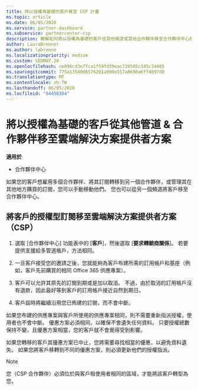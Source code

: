 ```yaml
---
title: 將以授權為基礎的客戶移至 CSP 計畫
ms.topic: article
ms.date: 06/05/2020
ms.service: partner-dashboard
ms.subservice: partnercenter-csp
description: 瞭解如何將以授權為基礎的客戶從其他頻道或其他合作夥伴移至合作夥伴中心的雲端解決方案提供者（CSP）計畫。
author: LauraBrenner
ms.author: labrenne
ms.localizationpriority: medium
ms.custom: SEOMAY.20
ms.openlocfilehash: ce096cd3e7fca1f59fd59eac739585c345c34405
ms.sourcegitcommit: 775a13540d6576201a900e517a0696a6ff4897d8
ms.translationtype: MT
ms.contentlocale: zh-TW
ms.lasthandoff: 06/05/2020
ms.locfileid: "84458384"
---
```

# <a name="move-license-based-customers-from-other-channels--partners-to-the-cloud-solution-provider-program"></a>將以授權為基礎的客戶從其他管道 & 合作夥伴移至雲端解決方案提供者方案

**適用於**

-  合作夥伴中心

如果您的客戶想雇用多個合作夥伴、將其訂閱轉移到另一個合作夥伴，或管理其在其他地方購買的訂閱，您可以手動移動他們。 您也可以從另一個頻道將客戶移至合作夥伴中心。

## <a name="move-your-customers-license-based-subscriptions-to-the-cloud-solution-provider-program-csp"></a>將客戶的授權型訂閱移至雲端解決方案提供者方案（CSP）

1. 選取 [合作夥伴中心] 功能表中的 [**客戶**]，然後選取 [**要求轉銷商關係**]。 若要提供支援給多管道帳戶，方法相同。

2.  一旦客戶接受您的邀請之後，您就能夠為客戶布建所需的訂用帳戶和基座（例如，客戶先前購買的相同 Office 365 供應專案）。

3. 客戶可以允許其原先的訂閱到期或是加以取消。 不過，由於取消的訂用帳戶沒有退款，因此最好等到客戶的訂用帳戶接近自然到期日。

4. 客戶屆時將繼續沿用您已佈建的訂閱，而不會中斷。


如果您布建的供應專案與客戶所使用的供應專案相同，則不需要重新指派授權，使用者也不會中斷。 優惠方案必須相同，以確保不會遺失任何資料。 只要授權總數保持不變，且優惠方案相當，您的客戶就不會覺得受到影響。

如果您轉移的客戶其優惠方案已中止，您將需要尋找相當的優惠，以避免資料遺失。 如果您將客戶移轉到不同的優惠方案，則必須更新他們的授權指派。

>[!NOTE]
>您（CSP 合作夥伴）必須位於與客戶租使用者相同的區域，才能將該客戶轉型為您。 



